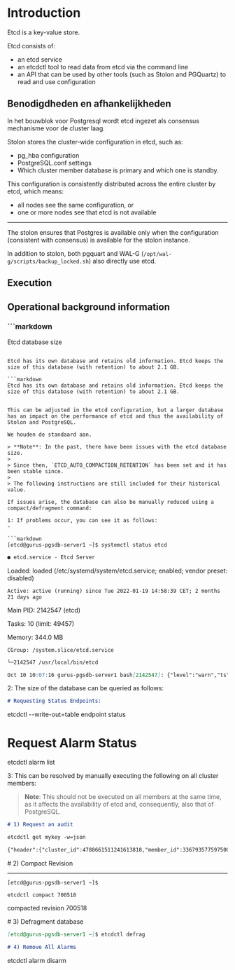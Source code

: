 # Introduction

Etcd is a key-value store.

Etcd consists of:

- an etcd service  
- an etcdctl tool to read data from etcd via the command line  
- an API that can be used by other tools (such as Stolon and PGQuartz) to read and use configuration

## Benodigdheden en afhankelijkheden

In het bouwblok voor Postgresql wordt etcd ingezet als consensus mechanisme voor de cluster laag.

Stolon stores the cluster-wide configuration in etcd, such as:

- pg_hba configuration
- PostgreSQL.conf settings
- Which cluster member database is primary and which one is standby.

This configuration is consistently distributed across the entire cluster by etcd, which means:

- all nodes see the same configuration, or
- one or more nodes see that etcd is not available

---

The stolon ensures that Postgres is available only when the configuration (consistent with consensus) is available for the stolon instance.

In addition to stolon, both pgquart and WAL-G (`/opt/wal-g/scripts/backup_locked.sh`) also directly use etcd.

## Execution

## Operational background information

### ```markdown
Etcd database size
```

Etcd has its own database and retains old information. Etcd keeps the size of this database (with retention) to about 2.1 GB.

```markdown
Etcd has its own database and retains old information. Etcd keeps the size of this database (with retention) to about 2.1 GB.
```
```

This can be adjusted in the etcd configuration, but a larger database has an impact on the performance of etcd and thus the availability of Stolon and PostgreSQL.

We houden de standaard aan.

> **Note**: In the past, there have been issues with the etcd database size.
>
> Since then, `ETCD_AUTO_COMPACTION_RETENTION` has been set and it has been stable since.
>
> The following instructions are still included for their historical value.

If issues arise, the database can also be manually reduced using a compact/defragment command:

1: If problems occur, you can see it as follows:
-

```markdown
[etcd@gurus-pgsdb-server1 ~]$ systemctl status etcd
```

```markdown
● etcd.service - Etcd Server
```

Loaded: loaded (/etc/systemd/system/etcd.service; enabled; vendor preset: disabled)

```
Active: active (running) since Tue 2022-01-19 14:58:39 CET; 2 months 21 days ago
```

Main PID: 2142547 (etcd)

Tasks: 10 (limit: 49457)

Memory: 344.0 MB

```
CGroup: /system.slice/etcd.service
```

```markdown
└─2142547 /usr/local/bin/etcd
```

```markdown
Oct 10 10:07:16 gurus-pgsdb-server1 bash[2142547]: {"level":"warn","ts":"2022-07-26T11:07:49.311+0200","caller":"clientv3/retry_interceptor.go:62","msg":"retrying of unary invoker failed","target":"endpoint://client-02e576d1-d16f-4610-8fee-0586f7dbe4c1/127.0.0.1:2379","attempt":0,"error":"rpc error: code = ResourceExhausted desc = etcdserver: mvcc: database space exceeded"}
```

2: The size of the database can be queried as follows:

```markdown
# Requesting Status Endpoints:
```

etcdctl --write-out=table endpoint status

# Request Alarm Status

etcdctl alarm list

3: This can be resolved by manually executing the following on all cluster members:

> **Note**: This should not be executed on all members at the same time, as it affects the availability of etcd and, consequently, also that of PostgreSQL.

```markdown
# 1) Request an audit
```

```markdown
etcdctl get mykey -w=json
```

```markdown
{"header":{"cluster_id":4788661511241613818,"member_id":336793577597500103,"revision":700518,"raft_term":26}}
```

\# 2) Compact Revision

---

```
[etcd@gurus-pgsdb-server1 ~]$
```  
`etcdctl compact 700518`

compacted revision 700518

\# 3) Defragment database

```markdown
[etcd@gurus-pgsdb-server1 ~]$ etcdctl defrag
```

```markdown
# 4) Remove All Alarms
```

etcdctl alarm disarm


